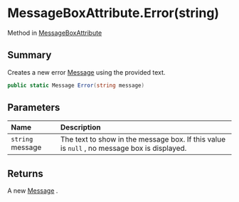 # MessageBoxAttribute.Error(string)

Method in [MessageBoxAttribute](/docs/api/csharp/yarn.unity.attributes.messageboxattribute.md)

## Summary


Creates a new error  [Message](yarn.unity.attributes.messageboxattribute.message.md)  using the provided text.


```csharp
public static Message Error(string message)
```

## Parameters

|Name|Description|
|:---|:---|
|`string` message|The text to show in the message box. If this value is  `null` , no message box is displayed.|

## Returns

A new  [Message](yarn.unity.attributes.messageboxattribute.message.md) .

